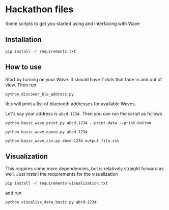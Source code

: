 # Hackathon files
Some scripts to get you started using and interfacing with Wave

## Installation
```
pip install -r requirements.txt
```

## How to use
Start by turning on your Wave. It should have 2 dots that fade in and out of view. Then run:
```
python discover_ble_address.py
```

this will print a list of bluetooth addresses for available Waves.

Let's say your address is `abcd-1234`. Then you can run the script as follows

```
python basic_wave_print.py abcd-1234 --print-data --print-button
```

```
python basic_wave_queue.py abcd-1234
```

```
python basic_wave_csv.py abcd-1234 output_file.csv
```

## Visualization
This requires some more dependencies, but is relatively straight forward as well. Just install the requirements for the visualization
```
pip install -r requirements-visualization.txt
```

and run

```
python visualize_data_basic.py abcd-1234
```
